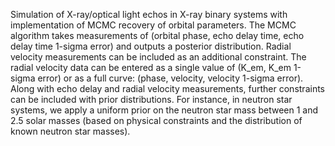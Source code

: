 Simulation of X-ray/optical light echos in X-ray binary systems with implementation of MCMC recovery of orbital parameters.
The MCMC algorithm takes measurements of (orbital phase, echo delay time, echo delay time 1-sigma error) and outputs a posterior distribution.
Radial velocity measurements can be included as an additional constraint. The radial velocity data can be entered as a single value of (K_em, K_em 1-sigma error) or as a full curve: (phase, velocity, velocity 1-sigma error).
Along with echo delay and radial velocity measurements, further constraints can be included with prior distributions. For instance, in neutron star systems, we apply a uniform prior on the neutron star mass between 1 and 2.5 solar masses (based on physical constraints and the distribution of known neutron star masses).

